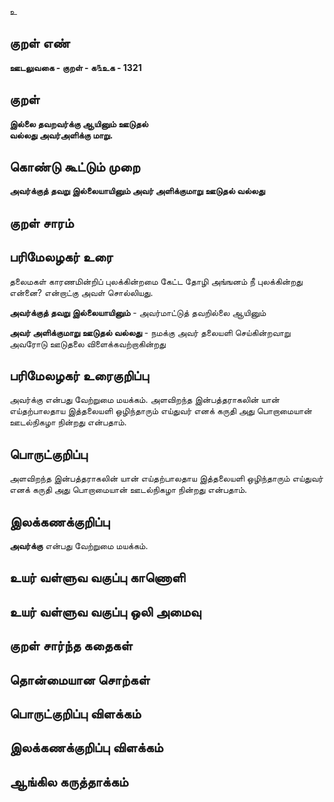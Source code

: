 உ

## குறள் எண் 

**ஊடலுவகை - குறள் - க௩உக - 1321**

## குறள் 

**இல்லை தவறவர்க்கு ஆயினும் ஊடுதல்  
வல்லது அவர்அளிக்கு மாறு.** 

## கொண்டு கூட்டும் முறை

**அவர்க்குத் தவறு இல்லையாயினும் அவர் அளிக்குமாறு ஊடுதல் வல்லது**

## குறள் சாரம் 


## பரிமேலழகர் உரை

தலைமகள் காரணமின்றிப் புலக்கின்றமை கேட்ட தோழி அங்ஙனம் நீ புலக்கின்றது என்னை? என்றாட்கு அவள் சொல்லியது. 

**அவர்க்குத் தவறு இல்லையாயினும்** - அவர்மாட்டுத் தவறில்லை ஆயினும் 

**அவர் அளிக்குமாறு ஊடுதல் வல்லது** - நமக்கு அவர் தலையளி செய்கின்றவாறு அவரோடு ஊடுதலை விளைக்கவற்றாகின்றது

## பரிமேலழகர் உரைகுறிப்பு   

அவர்க்கு என்பது வேற்றுமை மயக்கம். அளவிறந்த இன்பத்தராகலின் யான் எய்தற்பாலதாய இத்தலையளி ஒழிந்தாரும் எய்துவர் எனக் கருதி அது பொறாமையான் ஊடல்நிகழா நின்றது என்பதாம்.

## பொருட்குறிப்பு 

அளவிறந்த இன்பத்தராகலின் யான் எய்தற்பாலதாய இத்தலையளி ஒழிந்தாரும் எய்துவர் எனக் கருதி அது பொறாமையான் ஊடல்நிகழா நின்றது என்பதாம்.

## இலக்கணக்குறிப்பு  

**அவர்க்கு** என்பது வேற்றுமை மயக்கம்.

## உயர் வள்ளுவ வகுப்பு காணொளி


## உயர் வள்ளுவ வகுப்பு ஒலி அமைவு 

 
## குறள் சார்ந்த கதைகள் 


## தொன்மையான சொற்கள்


## பொருட்குறிப்பு விளக்கம்


## இலக்கணக்குறிப்பு விளக்கம்


## ஆங்கில கருத்தாக்கம் 


